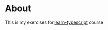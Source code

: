 # About
This is my exercises for [learn-typescript](https://github.com/panacloud/learn-typescript) course
